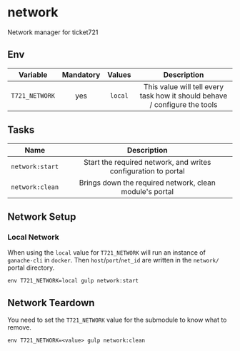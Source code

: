 # network
Network manager for ticket721

## Env

| Variable | Mandatory | Values | Description |
| :---: | :---: | :---: | :---: |
| `T721_NETWORK` | yes | `local` | This value will tell every task how it should behave / configure the tools |

## Tasks

| Name | Description |
| :---: | :---------: |
| `network:start` | Start the required network, and writes configuration to portal |
| `network:clean` | Brings down the required network, clean module's portal |

## Network Setup

### Local Network

When using the `local` value for `T721_NETWORK` will run an instance of `ganache-cli` in `docker`.
Then `host`/`port`/`net_id` are written in the `network/` portal directory.

```shell
env T721_NETWORK=local gulp network:start
```

## Network Teardown

You need to set the `T721_NETWORK` value for the submodule to know what to remove.

```shell
env T721_NETWORK=<value> gulp network:clean
```